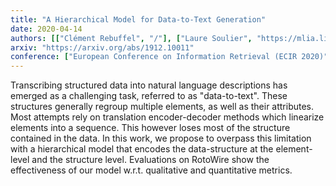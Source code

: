 ```yaml
---
title: "A Hierarchical Model for Data-to-Text Generation"
date: 2020-04-14
authors: [["Clément Rebuffel", "/"], ["Laure Soulier", "https://mlia.lip6.fr/soulier/"], ["Geoffrey Scoutheeten", "https://fr.linkedin.com/in/scout"], ["Patrick Gallinari", "https://fr.linkedin.com/in/patrick-gallinari-88b43b6"]]
arxiv: "https://arxiv.org/abs/1912.10011"
conference: ["European Conference on Information Retrieval (ECIR 2020)", "https://ecir2020.org/"]
---
```


Transcribing structured data into natural language descriptions has emerged as a challenging task, referred to as "data-to-text". These structures generally regroup multiple elements, as well as their attributes. Most attempts rely on translation encoder-decoder methods which linearize elements into a sequence. This however loses most of the structure contained in the data. In this work, we propose to overpass this limitation with a hierarchical model that encodes the data-structure at the element-level and the structure level. Evaluations on RotoWire show the effectiveness of our model w.r.t. qualitative and quantitative metrics. 